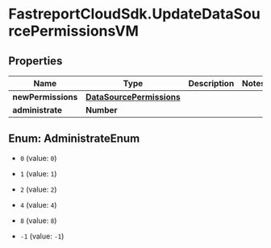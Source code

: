 # FastreportCloudSdk.UpdateDataSourcePermissionsVM

## Properties

Name | Type | Description | Notes
------------ | ------------- | ------------- | -------------
**newPermissions** | [**DataSourcePermissions**](DataSourcePermissions.md) |  | 
**administrate** | **Number** |  | 



## Enum: AdministrateEnum


* `0` (value: `0`)

* `1` (value: `1`)

* `2` (value: `2`)

* `4` (value: `4`)

* `8` (value: `8`)

* `-1` (value: `-1`)




